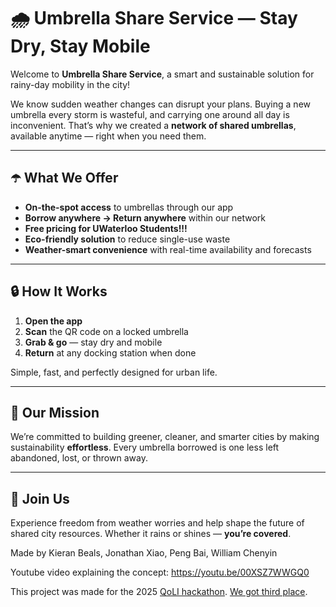 # 🌧️ Umbrella Share Service — Stay Dry, Stay Mobile

Welcome to **Umbrella Share Service**, a smart and sustainable solution for rainy-day mobility in the city!

We know sudden weather changes can disrupt your plans. Buying a new umbrella every storm is wasteful, and carrying one around all day is inconvenient. That’s why we created a **network of shared umbrellas**, available anytime — right when you need them.

---

## ☂️ What We Offer

* **On-the-spot access** to umbrellas through our app
* **Borrow anywhere → Return anywhere** within our network
* **Free pricing for UWaterloo Students!!!**
* **Eco-friendly solution** to reduce single-use waste
* **Weather-smart convenience** with real-time availability and forecasts

---

## 🔒 How It Works

1. **Open the app**
2. **Scan** the QR code on a locked umbrella
3. **Grab & go** — stay dry and mobile
4. **Return** at any docking station when done

Simple, fast, and perfectly designed for urban life.

---

## 🌱 Our Mission

We’re committed to building greener, cleaner, and smarter cities by making sustainability **effortless**. Every umbrella borrowed is one less left abandoned, lost, or thrown away.

---

## 🚀 Join Us

Experience freedom from weather worries and help shape the future of shared city resources.
Whether it rains or shines — **you’re covered**.


Made by Kieran Beals, Jonathan Xiao, Peng Bai, William Chenyin

Youtube video explaining the concept: https://youtu.be/00XSZ7WWGQ0

This project was made for the 2025 [QoLI hackathon](https://qolimpact.com/about). [We got third place](https://www.linkedin.com/posts/qualityoflifeinitiative_qualityoflife-activity-7388610558922518528-CG-e?utm_source=share&utm_medium=member_desktop&rcm=ACoAAGAROFcBWbzhZGL6b_ClHp8qozJfmfnhP-Y).
